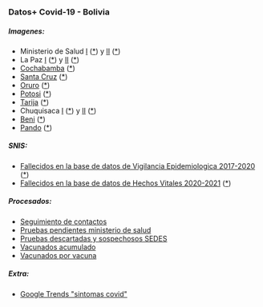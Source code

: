 ### Datos+ Covid-19 - Bolivia

##### Imagenes:
* Ministerio de Salud [I](https://github.com/pr0nstar/covid19-data/tree/master/raw/bolivia/twitter/images/minsaludbolivia) ([*](http://twitter.com/minsaludbolivia)) y [II](https://github.com/pr0nstar/covid19-data/tree/master/raw/bolivia/twitter/images/SaludDeportesBo) ([*](https://twitter.com/SaludDeportesBo))
* La Paz [I](https://github.com/pr0nstar/covid19-data/tree/master/raw/bolivia/twitter/images/SEDES_La_Paz) ([*](http://twitter.com/SEDES_La_Paz)) y [II](https://github.com/pr0nstar/covid19-data/tree/master/raw/bolivia/facebook/images/Sedeslp) ([*](https://facebook.com/Sedeslp))
* [Cochabamba](https://github.com/pr0nstar/covid19-data/tree/master/raw/bolivia/web/cochabamba) ([*](http://www.sedescochabamba.gob.bo/))
* [Santa Cruz](https://github.com/pr0nstar/covid19-data/tree/master/raw/bolivia/twitter/images/GobSantaCruz) ([*](https://twitter.com/GobSantaCruz))
* [Oruro](https://github.com/pr0nstar/covid19-data/tree/master/raw/bolivia/facebook/images/SEDESOR) ([*](https://www.facebook.com/SEDESOR))
* [Potosi](https://github.com/pr0nstar/covid19-data/tree/master/raw/bolivia/twitter/images/Sheila%20Arispe%20(from:elpotosinet)%20-filter:replies) ([*](https://twitter.com/search?q=Sheila%20Arispe%20(from%3Aelpotosinet)%20-filter%3Areplies&src=typed_query&f=live))
* [Tarija](https://github.com/pr0nstar/covid19-data/tree/master/raw/bolivia/facebook/images/Tarija.SEDES) ([*](https://www.facebook.com/Tarija.SEDES/))
* Chuquisaca [I](https://github.com/pr0nstar/covid19-data/tree/master/raw/bolivia/twitter/images/GobernacionCh) ([*](https://twitter.com/GobernacionCh)) y [II](https://github.com/pr0nstar/covid19-data/tree/master/raw/bolivia/facebook/images/SEDESChuquisaca2025) ([*](https://www.facebook.com/SEDESChuquisaca2025))
* [Beni](https://github.com/pr0nstar/covid19-data/tree/master/raw/bolivia/facebook/images/SEDES-BENI-2020-517750071766113) ([*](https://www.facebook.com/SEDES-BENI-2020-517750071766113))
* [Pando](https://github.com/pr0nstar/covid19-data/tree/master/raw/bolivia/facebook/images/SaludDePando) ([*](https://www.facebook.com/SaludDePando))

##### SNIS:
* [Fallecidos en la base de datos de Vigilancia Epidemiologica 2017-2020](https://github.com/pr0nstar/covid19-data/tree/master/raw/bolivia/snis/estadisticas.reportes_dinamicos) ([*](https://estadisticas.minsalud.gob.bo/Reportes_Dinamicos/Menu_rep_dinamicos.aspx))
* [Fallecidos en la base de datos de Hechos Vitales 2020-2021](https://github.com/pr0nstar/covid19-data/tree/master/raw/bolivia/snis/siahv) ([*](http://reportes-siahv.minsalud.gob.bo/Reporte_Dinamico_Covid.aspx))

##### Procesados:
* [Seguimiento de contactos](https://github.com/pr0nstar/covid19-data/blob/master/processed/bolivia/contact.tracing.csv)
* [Pruebas pendientes ministerio de salud](https://github.com/pr0nstar/covid19-data/blob/master/processed/bolivia/testing.pending.csv)
* [Pruebas descartadas y sospechosos SEDES](https://github.com/pr0nstar/covid19-data/blob/master/processed/bolivia/testing.csv)
* [Vacunados acumulado](https://github.com/pr0nstar/covid19-data/blob/master/processed/bolivia/vaccinations.csv)
* [Vacunados por vacuna](https://github.com/pr0nstar/covid19-data/blob/master/processed/bolivia/vaccinations.flat.csv)

##### Extra:
* [Google Trends "sintomas covid"](https://github.com/pr0nstar/covid19-data/blob/master/raw/google/trends)
